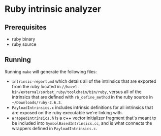 
# Ruby intrinsic analyzer

## Prerequisites

* ruby binary
* ruby source

## Running

Running `make` will generate the following files:

- `intrinsic-report.md` which details all of the intrinsics that are exported
  from the ruby located in `//bazel-bin/external/sorbet_ruby/toolchain/bin/ruby`,
  versus all of the intrinsics that are defined with `rb_define_method` in the
  ruby source in `~/Downloads/ruby-2.6.3`.
- `PayloadIntrinsics.c` includes intrinsic definitions for all intrinsics that
  are exposed on the ruby executable we're linking with.
- `WrappedIntrinsics.h` is a c++ vector initializer fragment that's meant to be
  included into `SymbolBasedIntrinsics.cc`, and is what connects the wrappers
  defined in `PayloadIntrinsics.c`.
